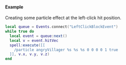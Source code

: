 #### Example
Creating some particle effect at the left-click hit position.
```lua
local queue = Events.connect("LeftClickBlockEvent")
while true do
  local event = queue:next()
  local v = event.hitVec
  spell:execute([[
    /particle angryVillager %s %s %s 0 0 0 0 1 true
  ]], v.x, v.y, v.z)
end
```
